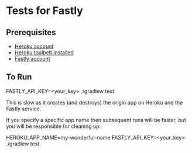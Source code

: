 
# Tests for Fastly

## Prerequisites
- [Heroku account](https://signup.heroku.com)
- [Heroku toolbelt installed](https://toolbelt.heroku.com)
- [Fastly account](https://www.fastly.com/signup)
    
## To Run
FASTLY_API_KEY=<your_key> ./gradlew test

This is slow as it creates (and destroys) the origin app on Heroku and the Fastly service.

If you specify a specific app name then subsequent runs will be faster, but you will be responsible for cleaning up:

HEROKU_APP_NAME=my-wonderful-name FASTLY_API_KEY=<your_key> ./gradlew test
